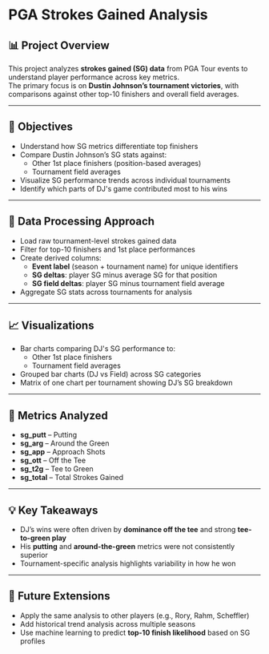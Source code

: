 # PGA Strokes Gained Analysis

## 📊 Project Overview
This project analyzes **strokes gained (SG) data** from PGA Tour events to understand player performance across key metrics.  
The primary focus is on **Dustin Johnson’s tournament victories**, with comparisons against other top-10 finishers and overall field averages.

---

## 🎯 Objectives
- Understand how SG metrics differentiate top finishers  
- Compare Dustin Johnson’s SG stats against:  
  - Other 1st place finishers (position-based averages)  
  - Tournament field averages  
- Visualize SG performance trends across individual tournaments  
- Identify which parts of DJ's game contributed most to his wins  

---

## 🧮 Data Processing Approach
- Load raw tournament-level strokes gained data  
- Filter for top-10 finishers and 1st place performances  
- Create derived columns:  
  - **Event label** (season + tournament name) for unique identifiers  
  - **SG deltas**: player SG minus average SG for that position  
  - **SG field deltas**: player SG minus tournament field average  
- Aggregate SG stats across tournaments for analysis  

---

## 📈 Visualizations
- Bar charts comparing DJ's SG performance to:  
  - Other 1st place finishers  
  - Tournament field averages  
- Grouped bar charts (DJ vs Field) across SG categories  
- Matrix of one chart per tournament showing DJ’s SG breakdown  

---

## 📌 Metrics Analyzed
- **sg_putt** – Putting  
- **sg_arg** – Around the Green  
- **sg_app** – Approach Shots  
- **sg_ott** – Off the Tee  
- **sg_t2g** – Tee to Green  
- **sg_total** – Total Strokes Gained  

---

## 💡 Key Takeaways
- DJ’s wins were often driven by **dominance off the tee** and strong **tee-to-green play**  
- His **putting** and **around-the-green** metrics were not consistently superior  
- Tournament-specific analysis highlights variability in how he won  

---

## 🚀 Future Extensions
- Apply the same analysis to other players (e.g., Rory, Rahm, Scheffler)  
- Add historical trend analysis across multiple seasons  
- Use machine learning to predict **top-10 finish likelihood** based on SG profiles  
